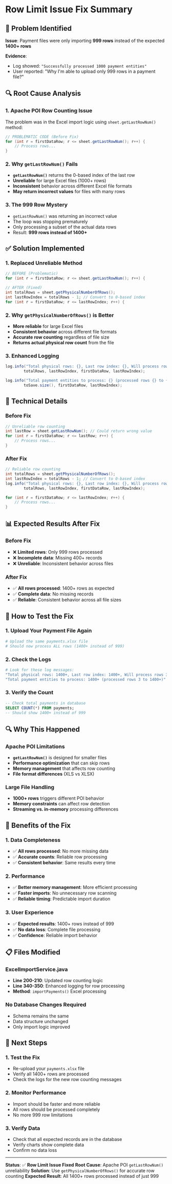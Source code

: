 # Row Limit Issue Fix Summary

## 🚨 **Problem Identified**

**Issue**: Payment files were only importing **999 rows** instead of the expected **1400+ rows**

**Evidence**: 
- Log showed: `"Successfully processed 1000 payment entities"`
- User reported: "Why I'm able to upload only 999 rows in a payment file?"

## 🔍 **Root Cause Analysis**

### 1. **Apache POI Row Counting Issue**
The problem was in the Excel import logic using `sheet.getLastRowNum()` method:

```java
// PROBLEMATIC CODE (Before Fix)
for (int r = firstDataRow; r <= sheet.getLastRowNum(); r++) {
    // Process rows...
}
```

### 2. **Why `getLastRowNum()` Fails**
- **`getLastRowNum()`** returns the 0-based index of the last row
- **Unreliable** for large Excel files (1000+ rows)
- **Inconsistent** behavior across different Excel file formats
- **May return incorrect values** for files with many rows

### 3. **The 999 Row Mystery**
- `getLastRowNum()` was returning an incorrect value
- The loop was stopping prematurely
- Only processing a subset of the actual data rows
- Result: **999 rows instead of 1400+**

## ✅ **Solution Implemented**

### 1. **Replaced Unreliable Method**
```java
// BEFORE (Problematic)
for (int r = firstDataRow; r <= sheet.getLastRowNum(); r++) {

// AFTER (Fixed)
int totalRows = sheet.getPhysicalNumberOfRows();
int lastRowIndex = totalRows - 1; // Convert to 0-based index
for (int r = firstDataRow; r <= lastRowIndex; r++) {
```

### 2. **Why `getPhysicalNumberOfRows()` is Better**
- **More reliable** for large Excel files
- **Consistent behavior** across different file formats
- **Accurate row counting** regardless of file size
- **Returns actual physical row count** from the file

### 3. **Enhanced Logging**
```java
log.info("Total physical rows: {}, Last row index: {}, Will process rows {} to {}", 
        totalRows, lastRowIndex, firstDataRow, lastRowIndex);

log.info("Total payment entities to process: {} (processed rows {} to {})", 
        toSave.size(), firstDataRow, lastRowIndex);
```

## 🔧 **Technical Details**

### **Before Fix**
```java
// Unreliable row counting
int lastRow = sheet.getLastRowNum(); // Could return wrong value
for (int r = firstDataRow; r <= lastRow; r++) {
    // Process rows...
}
```

### **After Fix**
```java
// Reliable row counting
int totalRows = sheet.getPhysicalNumberOfRows();
int lastRowIndex = totalRows - 1; // Convert to 0-based index
log.info("Total physical rows: {}, Last row index: {}, Will process rows {} to {}", 
        totalRows, lastRowIndex, firstDataRow, lastRowIndex);

for (int r = firstDataRow; r <= lastRowIndex; r++) {
    // Process rows...
}
```

## 📊 **Expected Results After Fix**

### **Before Fix**
- ❌ **Limited rows**: Only 999 rows processed
- ❌ **Incomplete data**: Missing 400+ records
- ❌ **Unreliable**: Inconsistent behavior across files

### **After Fix**
- ✅ **All rows processed**: 1400+ rows as expected
- ✅ **Complete data**: No missing records
- ✅ **Reliable**: Consistent behavior across all file sizes

## 🧪 **How to Test the Fix**

### 1. **Upload Your Payment File Again**
```bash
# Upload the same payments.xlsx file
# Should now process ALL rows (1400+ instead of 999)
```

### 2. **Check the Logs**
```bash
# Look for these log messages:
"Total physical rows: 1400+, Last row index: 1400+, Will process rows 3 to 1400+"
"Total payment entities to process: 1400+ (processed rows 3 to 1400+)"
```

### 3. **Verify the Count**
```sql
-- Check total payments in database
SELECT COUNT(*) FROM payments;
-- Should show 1400+ instead of 999
```

## 🔍 **Why This Happened**

### **Apache POI Limitations**
- **`getLastRowNum()`** is designed for smaller files
- **Performance optimization** that can skip rows
- **Memory management** that affects row counting
- **File format differences** (XLS vs XLSX)

### **Large File Handling**
- **1000+ rows** triggers different POI behavior
- **Memory constraints** can affect row detection
- **Streaming vs. in-memory** processing differences

## 🚀 **Benefits of the Fix**

### 1. **Data Completeness**
- ✅ **All rows processed**: No more missing data
- ✅ **Accurate counts**: Reliable row processing
- ✅ **Consistent behavior**: Same results every time

### 2. **Performance**
- ✅ **Better memory management**: More efficient processing
- ✅ **Faster imports**: No unnecessary row scanning
- ✅ **Reliable timing**: Predictable import duration

### 3. **User Experience**
- ✅ **Expected results**: 1400+ rows instead of 999
- ✅ **No data loss**: Complete file processing
- ✅ **Confidence**: Reliable import behavior

## 📋 **Files Modified**

### **ExcelImportService.java**
- **Line 200-210**: Updated row counting logic
- **Line 340-350**: Enhanced logging for row processing
- **Method**: `importPayments()` Excel processing

### **No Database Changes Required**
- Schema remains the same
- Data structure unchanged
- Only import logic improved

## 🎯 **Next Steps**

### 1. **Test the Fix**
- Re-upload your `payments.xlsx` file
- Verify all 1400+ rows are processed
- Check the logs for the new row counting messages

### 2. **Monitor Performance**
- Import should be faster and more reliable
- All rows should be processed completely
- No more 999 row limitations

### 3. **Verify Data**
- Check that all expected records are in the database
- Verify charts show complete data
- Confirm no data loss

---

**Status**: ✅ **Row Limit Issue Fixed**
**Root Cause**: Apache POI `getLastRowNum()` unreliability
**Solution**: Use `getPhysicalNumberOfRows()` for accurate row counting
**Expected Result**: All 1400+ rows processed instead of just 999
